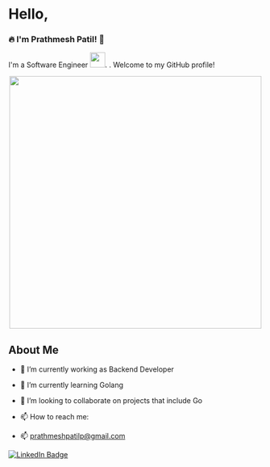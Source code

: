 # Hello, 
### :fire: I'm Prathmesh Patil! 👋

I'm a Software Engineer <img src="https://media.giphy.com/media/WUlplcMpOCEmTGBtBW/giphy.gif" width="30">.
. Welcome to my GitHub profile!

<div id="header" align="center">
  <img src="https://user-images.githubusercontent.com/74038190/212749447-bfb7e725-6987-49d9-ae85-2015e3e7cc41.gif" width="500"/>
</div>

## About Me

- 🔭 I’m currently working as Backend Developer
- 🌱 I’m currently learning Golang
- 👯 I’m looking to collaborate on projects that include Go


- 📫 How to reach me:

- :mailbox: prathmeshpatilp@gmail.com
    
<div id="badges" align="centre">
    <a href="https://www.linkedin.com/in/prathmeshpatil64/">
      <img src="https://img.shields.io/badge/LinkedIn-blue?style=for-the-badge&logo=linkedin&logoColor=white" alt="LinkedIn Badge"/>
    </a>
  </div>

<!--
**Prthmesh6/Prthmesh6** is a ✨ _special_ ✨ repository because its `README.md` (this file) appears on your GitHub profile.

Here are some ideas to get you started:

- 🔭 I’m currently working on ...
- 🌱 I’m currently learning ...
- 👯 I’m looking to collaborate on ...
- 🤔 I’m looking for help with ...
- 💬 Ask me about ...
- 📫 How to reach me: ...
- 😄 Pronouns: ...
- ⚡ Fun fact: ...
-->
